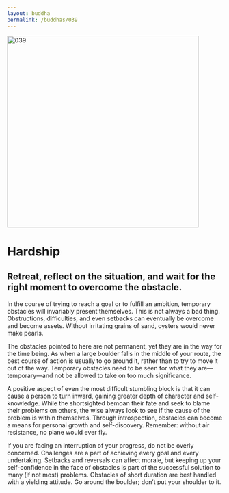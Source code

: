 ```yaml
---
layout: buddha
permalink: /buddhas/039
---
```


<div class="uk-text-center">
<img src="{{"/assets/img/buddhas/buddha-039.jpg" | relative_url}}" alt="039"  width="448" height="448"></div>

# Hardship

## Retreat, reflect on the situation, and wait for the right moment to overcome the obstacle.



In the course of trying to reach a goal or to fulfill an ambition, temporary obstacles will invariably present themselves. This is not always a bad thing. Obstructions, difficulties, and even setbacks can eventually be overcome and become assets. Without irritating grains of sand, oysters would never make pearls.

The obstacles pointed to here are not permanent, yet they are in the way for the time being. As when a large boulder falls in the middle of your route, the best course of action is usually to go around it, rather than to try to move it out of the way. Temporary obstacles need to be seen for what they are—temporary—and not be allowed to take on too much significance.

A positive aspect of even the most difficult stumbling block is that it can cause a person to turn inward, gaining greater depth of character and self-knowledge. While the shortsighted bemoan their fate and seek to blame their problems on others, the wise always look to see if the cause of the problem is within themselves. Through introspection, obstacles can become a means for personal growth and self-discovery. Remember: without air resistance, no plane would ever fly.

If you are facing an interruption of your progress, do not be overly concerned. Challenges are a part of achieving every goal and every undertaking. Setbacks and reversals can affect morale, but keeping up your self-confidence in the face of obstacles is part of the successful solution to many (if not most) problems. Obstacles of short duration are best handled with a yielding attitude. Go around the boulder; don’t put your shoulder to it.
